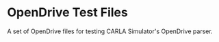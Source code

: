 OpenDrive Test Files
====================

A set of OpenDrive files for testing CARLA Simulator's OpenDrive parser.
